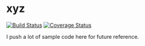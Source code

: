 # xyz
[![Build Status](https://travis-ci.org/ocranbillions/xyz.svg?branch=develop)](https://travis-ci.org/ocranbillions/xyz)
[![Coverage Status](https://coveralls.io/repos/github/ocranbillions/xyz/badge.svg?branch=develop)](https://coveralls.io/github/ocranbillions/xyz?branch=develop)

I push a lot of sample code here for future reference. 
